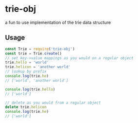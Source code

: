 # trie-obj

a fun to use implementation of the trie data structure

## Usage

```js
const Trie = require('trie-obj')
const trie = Trie.create()
// set key->value mappings as you would on a regular object
trie.hello = 'world'
trie.helicon = 'another world'
// lookup by prefix
console.log(trie.he)
// ['world', 'another world']

console.log(trie.hello)
// ['world']

// delete as you would from a regular object
delete trie.helicon
console.log(trie.he)
// ['world']
```

